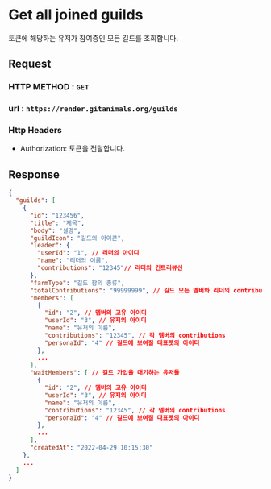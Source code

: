 # Get all joined guilds

토큰에 해당하는 유저가 참여중인 모든 길드를 조회합니다.

## Request
### HTTP METHOD : `GET`
### url : `https://render.gitanimals.org/guilds`
### Http Headers
- Authorization: 토큰을 전달합니다.

## Response

```json
{
  "guilds": [
    {
      "id": "123456",
      "title": "제목",
      "body": "설명",
      "guildIcon": "길드의 아이콘",
      "leader": {
        "userId": "1", // 리더의 아이디
        "name": "리더의 이름",
        "contributions": "12345"// 리더의 컨트리뷰션
      },
      "farmType": "길드 팜의 종류",
      "totalContributions": "99999999", // 길드 모든 멤버와 리더의 contributions 총합
      "members": [
        {
          "id": "2", // 멤버의 고유 아이디
          "userId": "3", // 유저의 아이디
          "name": "유저의 이름",
          "contributions": "12345", // 각 멤버의 contributions 
          "personaId": "4" // 길드에 보여질 대표펫의 아이디
        },
        ...
      ],
      "waitMembers": [ // 길드 가입을 대기하는 유저들
        {
          "id": "2", // 멤버의 고유 아이디
          "userId": "3", // 유저의 아이디
          "name": "유저의 이름",
          "contributions": "12345", // 각 멤버의 contributions 
          "personaId": "4" // 길드에 보여질 대표펫의 아이디
        },
        ...
      ],
      "createdAt": "2022-04-29 10:15:30"
    },
    ...
  ]
}

```
